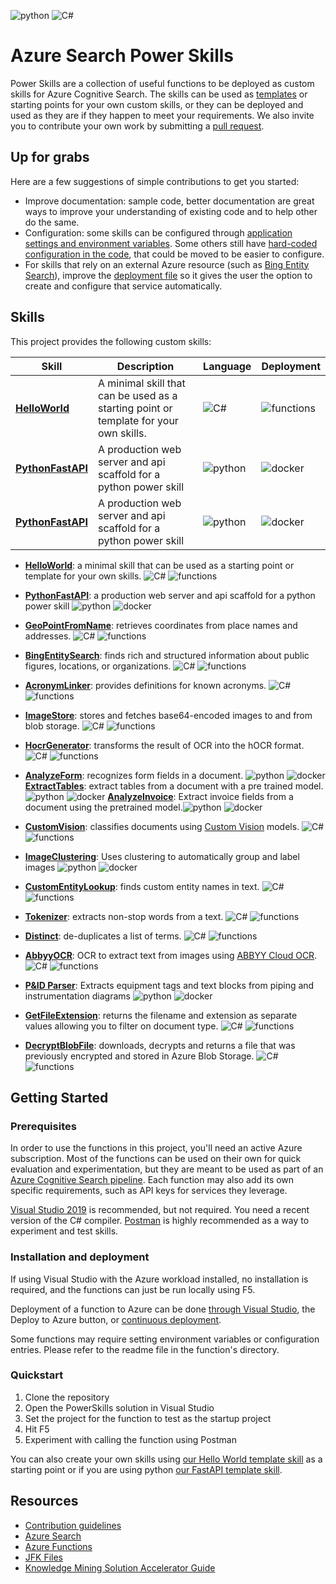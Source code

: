 ![python](https://img.shields.io/badge/language-python-orange)
![C#](https://img.shields.io/badge/language-C%23-brightgreen)


# Azure Search Power Skills

Power Skills are a collection of useful functions to be deployed as custom skills for Azure Cognitive Search. The skills can be used as [templates](Template/HelloWorld/README.md) or starting points for your own custom skills, or they can be deployed and used as they are if they happen to meet your requirements. We also invite you to contribute your own work by submitting a [pull request](https://github.com/Azure-Samples/azure-search-power-skills/compare).

## Up for grabs

Here are a few suggestions of simple contributions to get you started:
* Improve documentation: sample code, better documentation are great ways to improve your understanding of existing code and to help other do the same.
* Configuration: some skills can be configured through [application settings and environment variables](https://github.com/Azure-Samples/azure-search-power-skills/blob/master/Vision/AnalyzeForm/AnalyzeForm.cs#L46-L50). Some others still have [hard-coded configuration in the code](https://github.com/Azure-Samples/azure-search-power-skills/blob/master/Text/CustomEntitySearch/CustomEntityLookup.cs#L28-L31), that could be moved to be easier to configure.
* For skills that rely on an external Azure resource (such as [Bing Entity Search](https://github.com/Azure-Samples/azure-search-power-skills/blob/master/Text/BingEntitySearch/BingEntitySearch.cs#L20)), improve the [deployment file](https://github.com/Azure-Samples/azure-search-power-skills/blob/master/Text/BingEntitySearch/azuredeploy.json) so it gives the user the option to create and configure that service automatically.

## Skills

This project provides the following custom skills:

| Skill | Description | Language | Deployment |
| --- | ----------- | ----------- | ----------- |
| [**HelloWorld**](Template/HelloWorld/README.md) | A minimal skill that can be used as a starting point or template for your own skills. | ![C#](https://img.shields.io/badge/language-C%23-brightgreen) | ![functions](https://img.shields.io/badge/deployment-AzureFunctions-blue) |
| [**PythonFastAPI**](Template/PythonFastAPI/README.md) | A production web server and api scaffold for a python power skill | ![python](https://img.shields.io/badge/language-python-orange) | ![docker](https://img.shields.io/badge/deployment-Docker-blueviolet) |
| [**PythonFastAPI**](Template/PythonFastAPI/README.md) | A production web server and api scaffold for a python power skill | ![python](https://img.shields.io/badge/language-python-orange) | ![docker](https://img.shields.io/badge/deployment-Docker-blueviolet) |





* [**HelloWorld**](Template/HelloWorld/README.md): a minimal skill that can be used as a starting point or template for your own skills.
![C#](https://img.shields.io/badge/language-C%23-brightgreen)
![functions](https://img.shields.io/badge/deployment-AzureFunctions-blue)
* [**PythonFastAPI**](Template/PythonFastAPI/README.md): a production web server and api scaffold for a python power skill 
![python](https://img.shields.io/badge/language-python-orange)
![docker](https://img.shields.io/badge/deployment-Docker-blueviolet)
* [**GeoPointFromName**](Geo/GeoPointFromName/README.md): retrieves coordinates from place names and addresses.
![C#](https://img.shields.io/badge/language-C%23-brightgreen)
![functions](https://img.shields.io/badge/deployment-AzureFunctions-blue)
* [**BingEntitySearch**](Text/BingEntitySearch/README.md): finds rich and structured information about public figures, locations, or organizations.
![C#](https://img.shields.io/badge/language-C%23-brightgreen)
![functions](https://img.shields.io/badge/deployment-AzureFunctions-blue)
* [**AcronymLinker**](Text/AcronymLinker/README.md): provides definitions for known acronyms.
![C#](https://img.shields.io/badge/language-C%23-brightgreen)
![functions](https://img.shields.io/badge/deployment-AzureFunctions-blue)
* [**ImageStore**](Vision/ImageStore/README.md): stores and fetches base64-encoded images to and from blob storage.
![C#](https://img.shields.io/badge/language-C%23-brightgreen)
![functions](https://img.shields.io/badge/deployment-AzureFunctions-blue)
* [**HocrGenerator**](Vision/HocrGenerator/README.md): transforms the result of OCR into the hOCR format.
![C#](https://img.shields.io/badge/language-C%23-brightgreen)
![functions](https://img.shields.io/badge/deployment-AzureFunctions-blue)
* [**AnalyzeForm**](Vision/AnalyzeFormV2/README.md): recognizes form fields in a document. 
![python](https://img.shields.io/badge/language-python-orange)
![docker](https://img.shields.io/badge/deployment-Docker-blueviolet)
[**ExtractTables**](Vision/AnalyzeFormV2/README.md): extract tables from a document with a pre trained model.
![python](https://img.shields.io/badge/language-python-orange)
![docker](https://img.shields.io/badge/deployment-Docker-blueviolet)
[**AnalyzeInvoice**](Vision/AnalyzeFormV2/README.md): Extract invoice fields from a document using the pretrained model.![python](https://img.shields.io/badge/language-python-orange)
![docker](https://img.shields.io/badge/deployment-Docker-blueviolet)

* [**CustomVision**](Vision/CustomVision/README.md): classifies documents using [Custom Vision](https://customvision.ai) models.
![C#](https://img.shields.io/badge/language-C%23-brightgreen)
![functions](https://img.shields.io/badge/deployment-AzureFunctions-blue)
* [**ImageClustering**](Vision/ImageClusteringSkill/README.md): Uses clustering to automatically group and label images
![python](https://img.shields.io/badge/language-python-orange)
![docker](https://img.shields.io/badge/deployment-Docker-blueviolet)
* [**CustomEntityLookup**](/Text/CustomEntitySearch): finds custom entity names in text.
![C#](https://img.shields.io/badge/language-C%23-brightgreen)
![functions](https://img.shields.io/badge/deployment-AzureFunctions-blue)
* [**Tokenizer**](Text/Tokenizer/README.md): extracts non-stop words from a text.
![C#](https://img.shields.io/badge/language-C%23-brightgreen)
![functions](https://img.shields.io/badge/deployment-AzureFunctions-blue)
* [**Distinct**](Text/Distinct/README.md): de-duplicates a list of terms.
![C#](https://img.shields.io/badge/language-C%23-brightgreen)
![functions](https://img.shields.io/badge/deployment-AzureFunctions-blue)
* [**AbbyyOCR**](Text/AbbyyOCR/README.md): OCR to extract text from images using 
[ABBYY Cloud OCR](https://www.ocrsdk.com/).
![C#](https://img.shields.io/badge/language-C%23-brightgreen)
![functions](https://img.shields.io/badge/deployment-AzureFunctions-blue)
* [**P&ID Parser**](Vision/PID/README.md): Extracts equipment tags and text blocks from piping and instrumentation diagrams
![python](https://img.shields.io/badge/language-python-orange)
![docker](https://img.shields.io/badge/deployment-Docker-blueviolet)
* [**GetFileExtension**](Utils/GetFileExtension/README.md): returns the filename and extension as separate values allowing you to filter on document type.
![C#](https://img.shields.io/badge/language-C%23-brightgreen)
![functions](https://img.shields.io/badge/deployment-AzureFunctions-blue)
* [**DecryptBlobFile**](Utils/DecryptBlobFile/README.md): downloads, decrypts and returns a file that was previously encrypted and stored in Azure Blob Storage.
![C#](https://img.shields.io/badge/language-C%23-brightgreen)
![functions](https://img.shields.io/badge/deployment-AzureFunctions-blue)

## Getting Started

### Prerequisites

In order to use the functions in this project, you'll need an active Azure subscription. Most of the functions can be used on their own for quick evaluation and experimentation, but they are meant to be used as part of an [Azure Cognitive Search pipeline](https://docs.microsoft.com/azure/search/cognitive-search-quickstart-blob).
Each function may also add its own specific requirements, such as API keys for services they leverage.

[Visual Studio 2019](https://visualstudio.microsoft.com/) is recommended, but not required. You need a recent version of the C# compiler. [Postman](https://www.getpostman.com/) is highly recommended as a way to experiment and test skills.

### Installation and deployment

If using Visual Studio with the Azure workload installed, no installation is required, and the functions can just be run locally using F5.

Deployment of a function to Azure can be done [through Visual Studio](https://docs.microsoft.com/azure/azure-functions/deployment-zip-push), the Deploy to Azure button, or [continuous deployment](https://docs.microsoft.com/azure/azure-functions/functions-continuous-deployment).

Some functions may require setting environment variables or configuration entries. Please refer to the readme file in the function's directory.

### Quickstart

1. Clone the repository
2. Open the PowerSkills solution in Visual Studio
3. Set the project for the function to test as the startup project
4. Hit F5
5. Experiment with calling the function using Postman

You can also create your own skills using [our Hello World template skill](Template/HelloWorld/README.md) as a starting point 
or if you are using python [our FastAPI template skill](Template/PythonFastAPI/README.md).

## Resources

- [Contribution guidelines](CONTRIBUTING.md)
- [Azure Search](https://azure.microsoft.com/services/search/)
- [Azure Functions](https://azure.microsoft.com/services/functions/)
- [JFK Files](https://github.com/microsoft/AzureSearch_JFK_Files)
- [Knowledge Mining Solution Accelerator Guide](https://github.com/Azure-Samples/azure-search-knowledge-mining)
